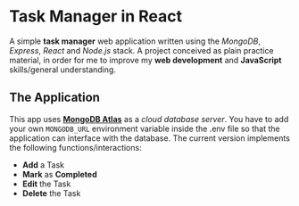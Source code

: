 # Task Manager in React
A simple **task manager** web application written using the _MongoDB_, _Express_, _React_ and _Node.js_ stack. 
A project conceived as plain practice material, in order for me to improve my **web development** and **JavaScript** skills/general understanding.

## The Application

This app uses [**MongoDB Atlas**](https://www.mongodb.com/atlas/database) as a _cloud database server_. You have to add your own `MONGODB_URL` environment variable inside the .env file so that the application can interface with the database.
The current version implements the following functions/interactions:

- **Add** a Task
- **Mark** as **Completed**
- **Edit** the Task
- **Delete** the Task

<!-- ![ezgif com-video-to-gif](https://github.com/alcestide/taskmanager-react/assets/106203061/b893c896-fe71-4258-8761-80767a39099b) -->



